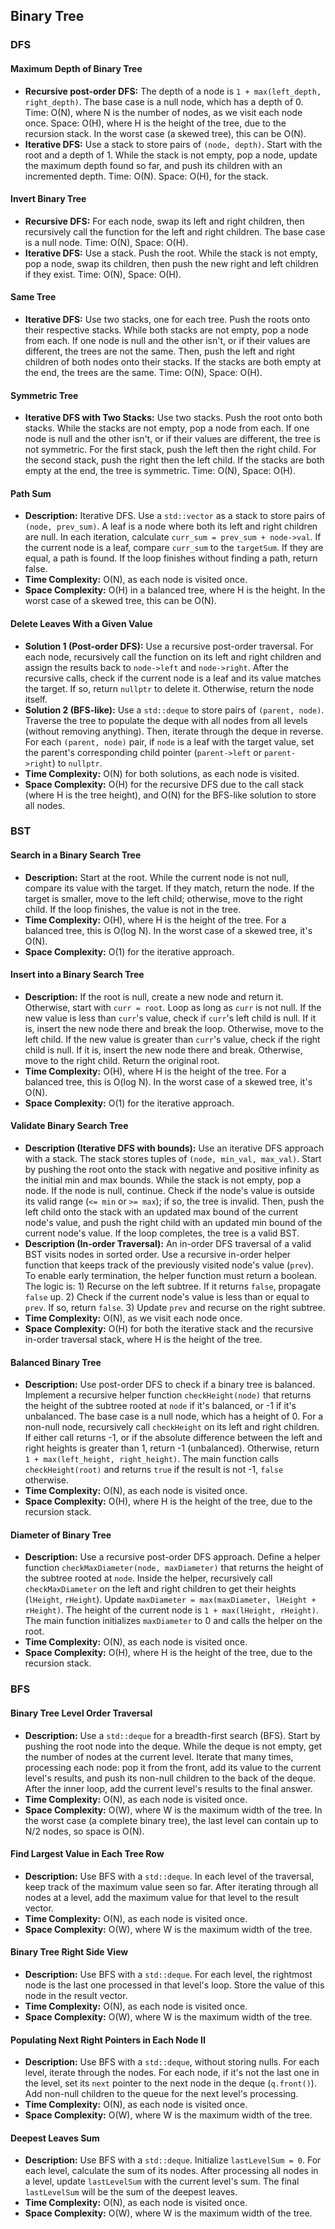 ## Binary Tree

### DFS

#### Maximum Depth of Binary Tree

*   **Recursive post-order DFS:** The depth of a node is `1 + max(left_depth, right_depth)`. The base case is a null node, which has a depth of 0. Time: O(N), where N is the number of nodes, as we visit each node once. Space: O(H), where H is the height of the tree, due to the recursion stack. In the worst case (a skewed tree), this can be O(N).
*   **Iterative DFS:** Use a stack to store pairs of `(node, depth)`. Start with the root and a depth of 1. While the stack is not empty, pop a node, update the maximum depth found so far, and push its children with an incremented depth. Time: O(N). Space: O(H), for the stack.

#### Invert Binary Tree

*   **Recursive DFS:** For each node, swap its left and right children, then recursively call the function for the left and right children. The base case is a null node. Time: O(N), Space: O(H).
*   **Iterative DFS:** Use a stack. Push the root. While the stack is not empty, pop a node, swap its children, then push the new right and left children if they exist. Time: O(N), Space: O(H).

#### Same Tree

*   **Iterative DFS:** Use two stacks, one for each tree. Push the roots onto their respective stacks. While both stacks are not empty, pop a node from each. If one node is null and the other isn't, or if their values are different, the trees are not the same. Then, push the left and right children of both nodes onto their stacks. If the stacks are both empty at the end, the trees are the same. Time: O(N), Space: O(H).

#### Symmetric Tree

*   **Iterative DFS with Two Stacks:** Use two stacks. Push the root onto both stacks. While the stacks are not empty, pop a node from each. If one node is null and the other isn't, or if their values are different, the tree is not symmetric. For the first stack, push the left then the right child. For the second stack, push the right then the left child. If the stacks are both empty at the end, the tree is symmetric. Time: O(N), Space: O(H).

#### Path Sum

*   **Description:** Iterative DFS. Use a `std::vector` as a stack to store pairs of `(node, prev_sum)`. A leaf is a node where both its left and right children are null. In each iteration, calculate `curr_sum = prev_sum + node->val`. If the current node is a leaf, compare `curr_sum` to the `targetSum`. If they are equal, a path is found. If the loop finishes without finding a path, return false.
*   **Time Complexity:** O(N), as each node is visited once.
*   **Space Complexity:** O(H) in a balanced tree, where H is the height. In the worst case of a skewed tree, this can be O(N).

#### Delete Leaves With a Given Value

*   **Solution 1 (Post-order DFS):** Use a recursive post-order traversal. For each node, recursively call the function on its left and right children and assign the results back to `node->left` and `node->right`. After the recursive calls, check if the current node is a leaf and its value matches the target. If so, return `nullptr` to delete it. Otherwise, return the node itself.
*   **Solution 2 (BFS-like):** Use a `std::deque` to store pairs of `(parent, node)`. Traverse the tree to populate the deque with all nodes from all levels (without removing anything). Then, iterate through the deque in reverse. For each `(parent, node)` pair, if `node` is a leaf with the target value, set the parent's corresponding child pointer (`parent->left` or `parent->right`) to `nullptr`.
*   **Time Complexity:** O(N) for both solutions, as each node is visited.
*   **Space Complexity:** O(H) for the recursive DFS due to the call stack (where H is the tree height), and O(N) for the BFS-like solution to store all nodes.

### BST

#### Search in a Binary Search Tree

*   **Description:** Start at the root. While the current node is not null, compare its value with the target. If they match, return the node. If the target is smaller, move to the left child; otherwise, move to the right child. If the loop finishes, the value is not in the tree.
*   **Time Complexity:** O(H), where H is the height of the tree. For a balanced tree, this is O(log N). In the worst case of a skewed tree, it's O(N).
*   **Space Complexity:** O(1) for the iterative approach.

#### Insert into a Binary Search Tree

*   **Description:** If the root is null, create a new node and return it. Otherwise, start with `curr = root`. Loop as long as `curr` is not null. If the new value is less than `curr`'s value, check if `curr`'s left child is null. If it is, insert the new node there and break the loop. Otherwise, move to the left child. If the new value is greater than `curr`'s value, check if the right child is null. If it is, insert the new node there and break. Otherwise, move to the right child. Return the original root.
*   **Time Complexity:** O(H), where H is the height of the tree. For a balanced tree, this is O(log N). In the worst case of a skewed tree, it's O(N).
*   **Space Complexity:** O(1) for the iterative approach.

#### Validate Binary Search Tree

*   **Description (Iterative DFS with bounds):** Use an iterative DFS approach with a stack. The stack stores tuples of `(node, min_val, max_val)`. Start by pushing the root onto the stack with negative and positive infinity as the initial min and max bounds. While the stack is not empty, pop a node. If the node is null, continue. Check if the node's value is outside its valid range (`<= min` or `>= max`); if so, the tree is invalid. Then, push the left child onto the stack with an updated max bound of the current node's value, and push the right child with an updated min bound of the current node's value. If the loop completes, the tree is a valid BST.
*   **Description (In-order Traversal):** An in-order DFS traversal of a valid BST visits nodes in sorted order. Use a recursive in-order helper function that keeps track of the previously visited node's value (`prev`). To enable early termination, the helper function must return a boolean. The logic is: 1) Recurse on the left subtree. If it returns `false`, propagate `false` up. 2) Check if the current node's value is less than or equal to `prev`. If so, return `false`. 3) Update `prev` and recurse on the right subtree.
*   **Time Complexity:** O(N), as we visit each node once.
*   **Space Complexity:** O(H) for both the iterative stack and the recursive in-order traversal stack, where H is the height of the tree.

#### Balanced Binary Tree

*   **Description:** Use post-order DFS to check if a binary tree is balanced. Implement a recursive helper function `checkHeight(node)` that returns the height of the subtree rooted at `node` if it's balanced, or -1 if it's unbalanced. The base case is a null node, which has a height of 0. For a non-null node, recursively call `checkHeight` on its left and right children. If either call returns -1, or if the absolute difference between the left and right heights is greater than 1, return -1 (unbalanced). Otherwise, return `1 + max(left_height, right_height)`. The main function calls `checkHeight(root)` and returns `true` if the result is not -1, `false` otherwise.
*   **Time Complexity:** O(N), as each node is visited once.
*   **Space Complexity:** O(H), where H is the height of the tree, due to the recursion stack.

#### Diameter of Binary Tree

*   **Description:** Use a recursive post-order DFS approach. Define a helper function `checkMaxDiameter(node, maxDiameter)` that returns the height of the subtree rooted at `node`. Inside the helper, recursively call `checkMaxDiameter` on the left and right children to get their heights (`lHeight`, `rHeight`). Update `maxDiameter = max(maxDiameter, lHeight + rHeight)`. The height of the current node is `1 + max(lHeight, rHeight)`. The main function initializes `maxDiameter` to 0 and calls the helper on the root.
*   **Time Complexity:** O(N), as each node is visited once.
*   **Space Complexity:** O(H), where H is the height of the tree, due to the recursion stack.

### BFS

#### Binary Tree Level Order Traversal

*   **Description:** Use a `std::deque` for a breadth-first search (BFS). Start by pushing the root node into the deque. While the deque is not empty, get the number of nodes at the current level. Iterate that many times, processing each node: pop it from the front, add its value to the current level's results, and push its non-null children to the back of the deque. After the inner loop, add the current level's results to the final answer.
*   **Time Complexity:** O(N), as each node is visited once.
*   **Space Complexity:** O(W), where W is the maximum width of the tree. In the worst case (a complete binary tree), the last level can contain up to N/2 nodes, so space is O(N).

#### Find Largest Value in Each Tree Row

*   **Description:** Use BFS with a `std::deque`. In each level of the traversal, keep track of the maximum value seen so far. After iterating through all nodes at a level, add the maximum value for that level to the result vector.
*   **Time Complexity:** O(N), as each node is visited once.
*   **Space Complexity:** O(W), where W is the maximum width of the tree.

#### Binary Tree Right Side View

*   **Description:** Use BFS with a `std::deque`. For each level, the rightmost node is the last one processed in that level's loop. Store the value of this node in the result vector.
*   **Time Complexity:** O(N), as each node is visited once.
*   **Space Complexity:** O(W), where W is the maximum width of the tree.

#### Populating Next Right Pointers in Each Node II

*   **Description:** Use BFS with a `std::deque`, without storing nulls. For each level, iterate through the nodes. For each node, if it's not the last one in the level, set its `next` pointer to the next node in the deque (`q.front()`). Add non-null children to the queue for the next level's processing.
*   **Time Complexity:** O(N), as each node is visited once.
*   **Space Complexity:** O(W), where W is the maximum width of the tree.

#### Deepest Leaves Sum

*   **Description:** Use BFS with a `std::deque`. Initialize `lastLevelSum = 0`. For each level, calculate the sum of its nodes. After processing all nodes in a level, update `lastLevelSum` with the current level's sum. The final `lastLevelSum` will be the sum of the deepest leaves.
*   **Time Complexity:** O(N), as each node is visited once.
*   **Space Complexity:** O(W), where W is the maximum width of the tree.
